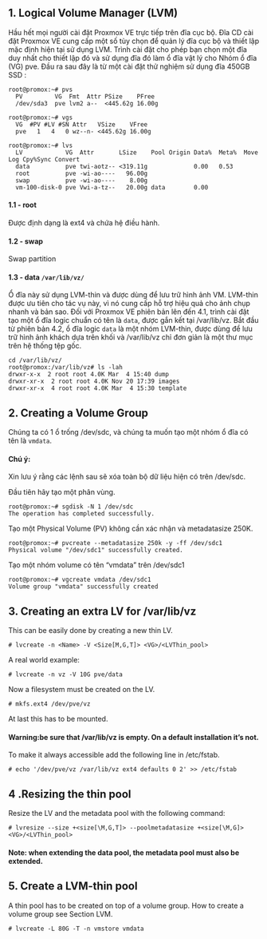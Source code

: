 ## 1. Logical Volume Manager (LVM)

Hầu hết mọi người cài đặt Proxmox VE trực tiếp trên đĩa cục bộ. Đĩa CD cài đặt Proxmox VE cung cấp một số
tùy chọn để quản lý đĩa cục bộ và thiết lập mặc định hiện tại sử dụng LVM. Trình cài đặt cho phép bạn chọn một
đĩa duy nhất cho thiết lập đó và sử dụng đĩa đó làm ổ đĩa vật lý cho Nhóm ổ đĩa (VG) pve.
Đầu ra sau đây là từ một cài đặt thử nghiệm sử dụng đĩa 450GB SSD :

    root@promox:~# pvs
      PV         VG  Fmt  Attr PSize    PFree
      /dev/sda3  pve lvm2 a--  <445.62g 16.00g

    root@promox:~# vgs
      VG  #PV #LV #SN Attr   VSize    VFree
      pve   1   4   0 wz--n- <445.62g 16.00g

    root@promox:~# lvs
      LV            VG  Attr       LSize    Pool Origin Data%  Meta%  Move Log Cpy%Sync Convert
      data          pve twi-aotz-- <319.11g             0.00   0.53
      root          pve -wi-ao----   96.00g
      swap          pve -wi-ao----    8.00g
      vm-100-disk-0 pve Vwi-a-tz--   20.00g data        0.00

#### 1.1 - root

Được định dạng là ext4 và chứa hệ điều hành.

#### 1.2 - swap

Swap partition 

#### 1.3 - data ``/var/lib/vz/``

Ổ đĩa này sử dụng LVM-thin và được dùng để lưu trữ hình ảnh VM. LVM-thin được ưu tiên cho tác vụ này,
vì nó cung cấp hỗ trợ hiệu quả cho ảnh chụp nhanh và bản sao.
Đối với Proxmox VE phiên bản lên đến 4.1, trình cài đặt tạo một ổ đĩa logic chuẩn có tên là ``data``, được
gắn kết tại /var/lib/vz.
Bắt đầu từ phiên bản 4.2, ổ đĩa logic ``data`` là một nhóm LVM-thin, được dùng để lưu trữ hình ảnh khách dựa trên khối và /var/lib/vz chỉ đơn giản là một thư mục trên hệ thống tệp gốc.

    cd /var/lib/vz/
    root@promox:/var/lib/vz# ls -lah
    drwxr-x-x  2 root root 4.0K Mar  4 15:40 dump
    drwxr-xr-x  2 root root 4.0K Nov 20 17:39 images
    drwxr-xr-x  4 root root 4.0K Mar  4 15:30 template

## 2. Creating a Volume Group

Chúng ta có 1 ổ trống /dev/sdc, và chúng ta muốn tạo một nhóm ổ đĩa có tên là
``vmdata``.

#### Chú ý:
Xin lưu ý rằng các lệnh sau sẽ xóa toàn bộ dữ liệu hiện có trên /dev/sdc.

Đầu tiên hãy tạo một phân vùng.

    root@promox:~# sgdisk -N 1 /dev/sdc
    The operation has completed successfully.

Tạo một Physical Volume (PV) không cần xác nhận và metadatasize 250K.

    root@promox:~# pvcreate --metadatasize 250k -y -ff /dev/sdc1
    Physical volume "/dev/sdc1" successfully created.

Tạo một nhóm volume có tên “vmdata” trên /dev/sdc1

    root@promox:~# vgcreate vmdata /dev/sdc1
    Volume group "vmdata" successfully created

## 3. Creating an extra LV for /var/lib/vz

This can be easily done by creating a new thin LV.

    # lvcreate -n <Name> -V <Size[M,G,T]> <VG>/<LVThin_pool>

A real world example:

    # lvcreate -n vz -V 10G pve/data

Now a filesystem must be created on the LV.

    # mkfs.ext4 /dev/pve/vz

At last this has to be mounted.

#### Warning:be sure that /var/lib/vz is empty. On a default installation it’s not.

To make it always accessible add the following line in /etc/fstab.

    # echo '/dev/pve/vz /var/lib/vz ext4 defaults 0 2' >> /etc/fstab

## 4 .Resizing the thin pool

Resize the LV and the metadata pool with the following command:

    # lvresize --size +<size[\M,G,T]> --poolmetadatasize +<size[\M,G]> <VG>/<LVThin_pool>

#### Note: when extending the data pool, the metadata pool must also be extended.

## 5. Create a LVM-thin pool

A thin pool has to be created on top of a volume group. How to create a volume group see Section LVM.

    # lvcreate -L 80G -T -n vmstore vmdata